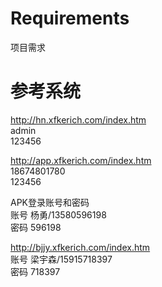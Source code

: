 # Requirements  
项目需求  

# 参考系统
http://hn.xfkerich.com/index.htm  
admin  
123456  


http://app.xfkerich.com/index.htm  
18674801780  
123456  

APK登录账号和密码  
账号 杨勇/13580596198  
密码 596198  

http://bjjy.xfkerich.com/index.htm  
账号 梁宇森/15915718397  
密码 718397  
